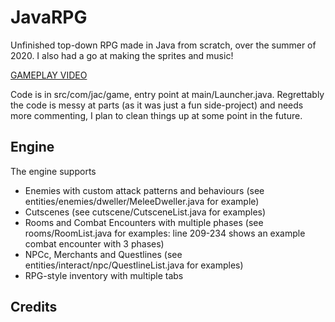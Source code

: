 # JavaRPG
Unfinished top-down RPG made in Java from scratch, over the summer of 2020.
I also had a go at making the sprites and music!

[GAMEPLAY VIDEO](https://www.youtube.com/watch?v=0yfHsKgaNKY)

Code is in src/com/jac/game, entry point at main/Launcher.java.
Regrettably the code is messy at parts (as it was just a fun side-project) and needs more commenting, I plan to clean things up at some point in the future.

## Engine
The engine supports
- Enemies with custom attack patterns and behaviours (see entities/enemies/dweller/MeleeDweller.java for example)
- Cutscenes (see cutscene/CutsceneList.java for examples)
- Rooms and Combat Encounters with multiple phases (see rooms/RoomList.java for examples: line 209-234 shows an example combat encounter with 3 phases)
- NPCc, Merchants and Questlines (see entities/interact/npc/QuestlineList.java for examples)
- RPG-style inventory with multiple tabs


## Credits
